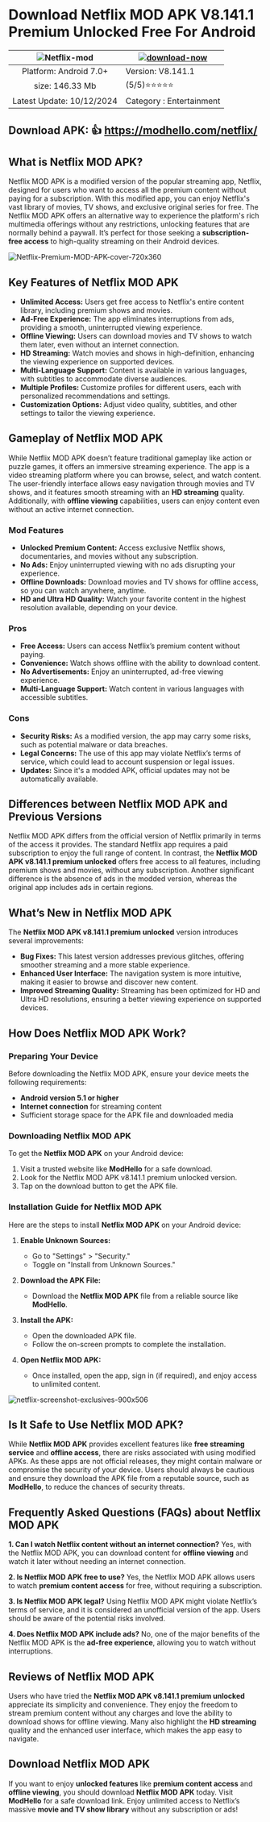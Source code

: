 # Download Netflix MOD APK V8.141.1 Premium Unlocked Free For Android

| ![Netflix-mod](https://github.com/user-attachments/assets/086af2d3-e8df-4b51-9803-e9a8ddb3ae9d)| [![download-now](https://github.com/user-attachments/assets/22657e67-9d2d-46af-a41a-5d365d2ddc1f)](https://modhello.com/netflix/)  |
|:-------------------------------------------------:|-----------------------|
| Platform: Android 7.0+                      | Version: V8.141.1    |
| size: 146.33 Mb                                |  (5/5)⭐️⭐️⭐️⭐️⭐️  |
| Latest Update: 10/12/2024                      | Category : Entertainment |

## Download APK: 👍 https://modhello.com/netflix/

## What is Netflix MOD APK?

Netflix MOD APK is a modified version of the popular streaming app, Netflix, designed for users who want to access all the premium content without paying for a subscription. With this modified app, you can enjoy Netflix's vast library of movies, TV shows, and exclusive original series for free. The Netflix MOD APK offers an alternative way to experience the platform's rich multimedia offerings without any restrictions, unlocking features that are normally behind a paywall. It’s perfect for those seeking a **subscription-free access** to high-quality streaming on their Android devices.

![Netflix-Premium-MOD-APK-cover-720x360](https://github.com/user-attachments/assets/0f1f0a53-c511-4b20-bb80-f44cd84244db)


## Key Features of Netflix MOD APK

- **Unlimited Access:** Users get free access to Netflix's entire content library, including premium shows and movies.
- **Ad-Free Experience:** The app eliminates interruptions from ads, providing a smooth, uninterrupted viewing experience.
- **Offline Viewing:** Users can download movies and TV shows to watch them later, even without an internet connection.
- **HD Streaming:** Watch movies and shows in high-definition, enhancing the viewing experience on supported devices.
- **Multi-Language Support:** Content is available in various languages, with subtitles to accommodate diverse audiences.
- **Multiple Profiles:** Customize profiles for different users, each with personalized recommendations and settings.
- **Customization Options:** Adjust video quality, subtitles, and other settings to tailor the viewing experience.

## Gameplay of Netflix MOD APK

While Netflix MOD APK doesn’t feature traditional gameplay like action or puzzle games, it offers an immersive streaming experience. The app is a video streaming platform where you can browse, select, and watch content. The user-friendly interface allows easy navigation through movies and TV shows, and it features smooth streaming with an **HD streaming** quality. Additionally, with **offline viewing** capabilities, users can enjoy content even without an active internet connection.

### Mod Features
- **Unlocked Premium Content:** Access exclusive Netflix shows, documentaries, and movies without any subscription.
- **No Ads:** Enjoy uninterrupted viewing with no ads disrupting your experience.
- **Offline Downloads:** Download movies and TV shows for offline access, so you can watch anywhere, anytime.
- **HD and Ultra HD Quality:** Watch your favorite content in the highest resolution available, depending on your device.

### Pros
- **Free Access:** Users can access Netflix’s premium content without paying.
- **Convenience:** Watch shows offline with the ability to download content.
- **No Advertisements:** Enjoy an uninterrupted, ad-free viewing experience.
- **Multi-Language Support:** Watch content in various languages with accessible subtitles.

### Cons
- **Security Risks:** As a modified version, the app may carry some risks, such as potential malware or data breaches.
- **Legal Concerns:** The use of this app may violate Netflix’s terms of service, which could lead to account suspension or legal issues.
- **Updates:** Since it's a modded APK, official updates may not be automatically available.

## Differences between Netflix MOD APK and Previous Versions

Netflix MOD APK differs from the official version of Netflix primarily in terms of the access it provides. The standard Netflix app requires a paid subscription to enjoy the full range of content. In contrast, the **Netflix MOD APK v8.141.1 premium unlocked** offers free access to all features, including premium shows and movies, without any subscription. Another significant difference is the absence of ads in the modded version, whereas the original app includes ads in certain regions.

## What’s New in Netflix MOD APK

The **Netflix MOD APK v8.141.1 premium unlocked** version introduces several improvements:
- **Bug Fixes:** This latest version addresses previous glitches, offering smoother streaming and a more stable experience.
- **Enhanced User Interface:** The navigation system is more intuitive, making it easier to browse and discover new content.
- **Improved Streaming Quality:** Streaming has been optimized for HD and Ultra HD resolutions, ensuring a better viewing experience on supported devices.

## How Does Netflix MOD APK Work?

### Preparing Your Device
Before downloading the Netflix MOD APK, ensure your device meets the following requirements:
- **Android version 5.1 or higher**
- **Internet connection** for streaming content
- Sufficient storage space for the APK file and downloaded media

### Downloading Netflix MOD APK
To get the **Netflix MOD APK** on your Android device:
1. Visit a trusted website like **ModHello** for a safe download.
2. Look for the Netflix MOD APK v8.141.1 premium unlocked version.
3. Tap on the download button to get the APK file.

### Installation Guide for Netflix MOD APK
Here are the steps to install **Netflix MOD APK** on your Android device:

1. **Enable Unknown Sources:**
   - Go to "Settings" > "Security."
   - Toggle on "Install from Unknown Sources."

2. **Download the APK File:**
   - Download the **Netflix MOD APK** file from a reliable source like **ModHello**.

3. **Install the APK:**
   - Open the downloaded APK file.
   - Follow the on-screen prompts to complete the installation.

4. **Open Netflix MOD APK:**
   - Once installed, open the app, sign in (if required), and enjoy access to unlimited content.

![netflix-screenshot-exclusives-900x506](https://github.com/user-attachments/assets/70b18015-afa4-49a5-8d81-c657a827a03c)


## Is It Safe to Use Netflix MOD APK?

While **Netflix MOD APK** provides excellent features like **free streaming service** and **offline access**, there are risks associated with using modified APKs. As these apps are not official releases, they might contain malware or compromise the security of your device. Users should always be cautious and ensure they download the APK file from a reputable source, such as **ModHello**, to reduce the chances of security threats.

## Frequently Asked Questions (FAQs) about Netflix MOD APK

**1. Can I watch Netflix content without an internet connection?**
Yes, with the Netflix MOD APK, you can download content for **offline viewing** and watch it later without needing an internet connection.

**2. Is Netflix MOD APK free to use?**
Yes, the Netflix MOD APK allows users to watch **premium content access** for free, without requiring a subscription.

**3. Is Netflix MOD APK legal?**
Using Netflix MOD APK might violate Netflix’s terms of service, and it is considered an unofficial version of the app. Users should be aware of the potential risks involved.

**4. Does Netflix MOD APK include ads?**
No, one of the major benefits of the Netflix MOD APK is the **ad-free experience**, allowing you to watch without interruptions.

## Reviews of Netflix MOD APK

Users who have tried the **Netflix MOD APK v8.141.1 premium unlocked** appreciate its simplicity and convenience. They enjoy the freedom to stream premium content without any charges and love the ability to download shows for offline viewing. Many also highlight the **HD streaming** quality and the enhanced user interface, which makes the app easy to navigate.

## Download Netflix MOD APK

If you want to enjoy **unlocked features** like **premium content access** and **offline viewing**, you should download **Netflix MOD APK** today. Visit **ModHello** for a safe download link. Enjoy unlimited access to Netflix’s massive **movie and TV show library** without any subscription or ads! 

